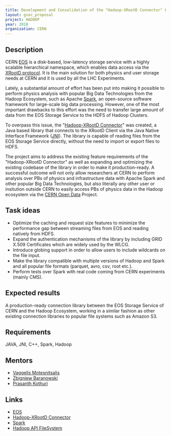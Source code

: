 ```yaml
---
title: Development and Consolidation of the "Hadoop-XRootD Connector" Library
layout: gsoc_proposal
project: HADOOP
year: 2018
organization: CERN
---
```


## Description

CERN [EOS](https://eos.web.cern.ch/) is a disk-based, low-latency storage service with a highly scalable hierarchical namespace, which enables data access via the [XRootD protocol](http://xrootd.org/). It is the main solution for both physics and user storage needs at CERN and it is used by all the LHC Experiments.

Lately, a substantial amount of effort has been put into making it possible to perform physics analysis with popular Big Data Technologies from the Hadoop Ecosystem, such as Apache [Spark](https://spark.apache.org/), an open-source software framework for large-scale big data processing. However, one of the most important drawbacks to this effort was the need to transfer large amount of data from the EOS Storage Service to the HDFS of Hadoop Clusters.

To overpass this issue, the "[Hadoop-XRootD Connector](https://github.com/cerndb/hadoop-xrootd)" was created, a Java based library that connects to the XRootD Client via the Java Native Interface Framework ([JNI](https://docs.oracle.com/javase/7/docs/technotes/guides/jni/spec/jniTOC.html)). The library is capable of reading files from the EOS Storage Service directly, without the need to import or export files to HDFS.

The project aims to address the existing feature requirements of the "Hadoop-XRootD Connector" as well as expanding and optimizing the existing codebase of the library in order to make it production-ready. A successful outcome will not only allow researchers at CERN to perform analysis over PBs of physics and infrastructure data with Apache Spark and other popular Big Data Technologies, but also literally any other user or insitution outside CERN to easily access PBs of physics data in the Hadoop ecosystem via the [CERN Open Data](http://opendata.cern.ch/) Project.

## Task ideas
 * Optimize the caching and request size features to minimize the performance gap between streaming files from EOS and reading natively from HDFS.
 * Expand the authentication mechanisms of the library by including GRID X.509 Certificates which are widely used by the WLCG.
 * Introduce globing support in order to allow users to include wildcards on the file input.
 * Make the library compatible with multiple versions of Hadoop and Spark and all popular file formats (parquet, avro, csv, root etc.).
 * Perform tests over Spark with real code coming from CERN experiments (mainly CMS).

## Expected results
A production-ready connection library between the EOS Storage Service of CERN and the Hadoop Ecosystem, working in a similar fashion as other existing connection libraries to popular file systems such as Amazon S3.

## Requirements
JAVA, JNI, C++, Spark, Hadoop

## Mentors
  * [Vaggelis Motesnitsalis](mailto:vaggelis.motesnitsalis@cern.ch)
  * [Zbigniew Baranowski](mailto:zbigniew.baranowski@cern.ch)
  * [Prasanth Kothuri](mailto:prasanth.kothuri@cern.ch)
  
## Links
  * [EOS](https://eos.web.cern.ch/)
  * [Hadoop-XRootD Connector](https://github.com/cerndb/hadoop-xrootd)
  * [Spark](http://spark.apache.org)
  * [Hadoop API FileSystem](https://hadoop.apache.org/docs/r2.8.2/api/org/apache/hadoop/fs/FileSystem.html)
